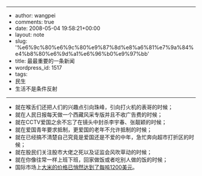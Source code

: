 - --
- author: wangpei
- comments: true
- date: 2008-05-04 19:58:21+00:00
- layout: note
- slug: '%e6%9c%80%e6%9c%80%e9%87%8d%e8%a6%81%e7%9a%84%e4%b8%80%e6%9d%a1%e6%96%b0%e9%97%bb'
- title: 最最重要的一条新闻
- wordpress_id: 1517
- tags:
- 民生
- 生活不是条件反射
- --
- 就在喉舌们还把人们的兴趣点引向珠峰，引向打火机的表哥的时候；
- 就在人民日报每天做一个西藏风采专版并且不收广告费的时候；
- 就在CCTV爱国之余不忘了在镜头中封杀李宇春、张靓颖的时候；
- 就在爱国青年要求抵制，更爱国的老年不允许抵制的时候；
- 就在已经搞不清楚自己究竟是爱国还是不爱的中年，急忙奔向超市打折区的时候；
- 就在股民们关注股市大佬之死以及证监会风吹草动的时候；
- 就在你像往常一样上班下班，回家做饭或者吃别人做的饭的时候；
- 国际市场上[大米的价格已悄然达到了每吨1200美元](http://www.finfacts.ie/irishfinancenews/article_1013348.shtml)。
